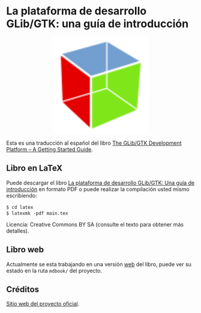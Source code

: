 # La plataforma de desarrollo GLib/GTK: una guía de introducción

<p align="center">

<img src="./mdbook/src/assets/img/logo-gtk.svg" alt="Logo de GTK" width="256" />

</p>

Esta es una traducción al español del libro [The GLib/GTK Development Platform – A Getting Started Guide](https://github.com/swilmet-archives/glib-gtk-book).

## Libro en LaTeX

Puede descargar el libro [La plataforma de desarrollo GLib/GTK: Una guía de introducción](https://raw.githubusercontent.com/gersonbdev/glib-gtk-libro/master/latex/glib-gtk-libro.pdf) en formato PDF o puede realizar la compilación usted mismo escribiendo:

```terminal
$ cd latex
$ latexmk -pdf main.tex
```

Licencia: Creative Commons BY SA (consulte el texto para obtener más detalles).

## Libro web

Actualmente se esta trabajando en una versión [web](https://github.com/rust-lang/mdBook) del libro, puede ver su estado en la ruta `mdbook/` del proyecto.

## Créditos

[Sitio web del proyecto oficial](https://people.gnome.org/~swilmet/glib-gtk-book/).
